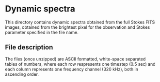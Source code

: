 # Dynamic spectra

This directory contains dynamic spectra obtained from the full Stokes FITS images, obtained from the brightest pixel for the observation and Stokes parameter specified in the file name.

## File description

The files (once unzipped) are ASCII formatted, white-space separated tables of numbers, where each row respresents one timestep (0.5 sec) and each column represents one frequency channel (320 kHz), both in ascending order.
